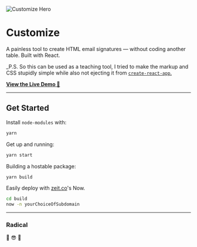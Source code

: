 ![Customize Hero](https://github.com/spjpgrd/customize/blob/master/public/customize-og-image-v1.png)

# Customize

A painless tool to create HTML email signatures — without coding another table. Built with React.  

_P.S. So this can be used as a teaching tool, I tried to make the markup and CSS stupidly simple while also not ejecting it from [`create-react-app`.](https://www.github.com/facebook/create-react-app)

**[View the Live Demo 🚀](https://customize-me.spjpgrd.now.sh/)**

* * *

## Get Started
Install `node-modules` with:
```bash
yarn
```

Get up and running:
```bash
yarn start
```

Building a hostable package:
```bash
yarn build
```

Easily deploy with [zeit.co](https://zeit.co)'s Now.
```bash
cd build
now -n yourChoiceOfSubdomain
```

* * *

### Radical
🤙 😎 🤙

